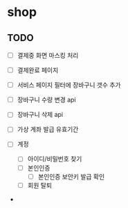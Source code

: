 # shop


## TODO
- [ ] 결제중 화면 마스킹 처리
- [ ] 결제완료 페이지

- [ ] 서비스 페이지 필터에 장바구니 갯수 추가
- [ ] 장바구니 수량 변경 api
- [ ] 장바구니 삭제 api

- [ ] 가상 계좌 발급 유효기간

- [ ] 계정
    - [ ] 아이디/비밀번호 찾기
    - [ ] 본인인증
        - [ ] 본인인증 보안키 발급 확인
    - [ ] 회원 탈퇴
- 